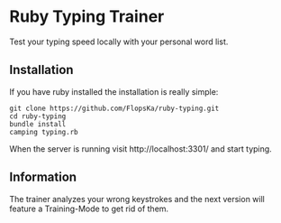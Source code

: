 Ruby Typing Trainer
===================

Test your typing speed locally with your personal word list.


Installation
------------
If you have ruby installed the installation is really simple:

    git clone https://github.com/FlopsKa/ruby-typing.git
    cd ruby-typing
    bundle install
    camping typing.rb

When the server is running visit http://localhost:3301/ and start typing.


Information
-----------
The trainer analyzes your wrong keystrokes and the next version will
feature a Training-Mode to get rid of them.
